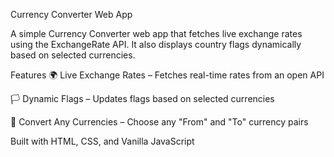 Currency Converter Web App

A simple Currency Converter web app that fetches live exchange rates using the ExchangeRate API.
It also displays country flags dynamically based on selected currencies.

Features
🌍 Live Exchange Rates – Fetches real-time rates from an open API

🏳 Dynamic Flags – Updates flags based on selected currencies

💱 Convert Any Currencies – Choose any "From" and "To" currency pairs

Built with HTML, CSS, and Vanilla JavaScript
